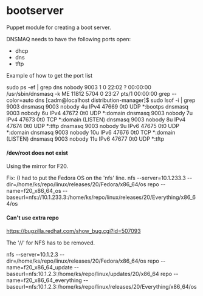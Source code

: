bootserver
==========

Puppet module for creating a boot server.


DNSMAQ needs to have the following ports open:
* dhcp
* dns
* tftp

Example of how to get the port list

sudo ps -ef | grep dns
nobody    9003     1  0 22:02 ?        00:00:00 /usr/sbin/dnsmasq -k
ME       11812  5704  0 23:27 pts/1    00:00:00 grep --color=auto dns
[cadm@localhost distribution-manager]$ sudo lsof -i | grep 9003
dnsmasq   9003   nobody    4u  IPv4  47669      0t0  UDP *:bootps 
dnsmasq   9003   nobody    6u  IPv4  47672      0t0  UDP *:domain 
dnsmasq   9003   nobody    7u  IPv4  47673      0t0  TCP *:domain (LISTEN)
dnsmasq   9003   nobody    8u  IPv4  47674      0t0  UDP *:tftp 
dnsmasq   9003   nobody    9u  IPv6  47675      0t0  UDP *:domain 
dnsmasq   9003   nobody   10u  IPv6  47676      0t0  TCP *:domain (LISTEN)
dnsmasq   9003   nobody   11u  IPv6  47677      0t0  UDP *:tftp 

#### /dev/root does not exist

Using the mirror for F20.

Fix: (I had to put the Fedora OS on the 'nfs' line.
nfs --server=10.1.233.3 --dir=/home/ks/repo/linux/releases/20/Fedora/x86_64/os
repo --name=f20_x86_64_os --baseurl=nfs://10.1.233.3:/home/ks/repo/linux/releases/20/Everything/x86_64/os

#### Can't use extra repo
https://bugzilla.redhat.com/show_bug.cgi?id=507093

The '//' for NFS has to be removed.

nfs --server=10.1.2.3 --dir=/home/ks/repo/linux/releases/20/Fedora/x86_64/os
repo --name=f20_x86_64_update --baseurl=nfs:10.1.2.3:/home/ks/repo/linux/updates/20/x86_64
repo --name=f20_x86_64_everything --baseurl=nfs:10.1.2.3:/home/ks/repo/linux/releases/20/Everything/x86_64/os


